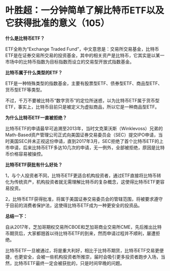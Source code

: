 
# 叶胜超：一分钟简单了解比特币ETF以及它获得批准的意义（105）

**什么是比特币ETF？**



ETF全称为“Exchange Traded Fund”，中文意思是：交易所交易基金，比特币ETF是在证券交易所交易的投资基金，其中的相关资产是比特币，它其实是以某一市场中的比特币指数为目标指数而设立的交易型开放式指数基金。





**比特币属于什么类型的ETF？**



ETF是一种特殊类型的指数基金，主要有股票型ETF、债券型ETF、商品型ETF、货币型ETF等类型。



不过，千万不要被比特币“数字货币”的定位所迷惑，以为比特币ETF属于货币型ETF，事实上，比特币目前只是被定义为虚拟商品，所以它是一种商品型ETF。





**为什么比特币ETF一直被拒绝？**



比特币ETF的申请最早可追溯至2013年，当时文克莱沃斯（Winklevoss）兄弟的Math-Based资产管理公司正式向美国证券交易委员会（SEC）提交IPO申请，当时美国SEC并未正视这份申请，直到2017年3月，SEC拒绝了首个比特币ETF的上市申请，后来比特币ETF多达10几次的申请，无一例外，全部被拒绝，原因是比特币价格容易被操控。





**比特币ETF获批有什么好处？**



1，与个人投资者不同，比特币ETF更适合机构投资者，通过ETF直接将比特币转化为传统资产，机构投资者就无需理解比特币的复杂概念，这使得比特币ETF更容易投资。





2，比特币ETF获得批准，将属于美国证券交易委员会的管辖范围，将被要求遵守于目前的消费者保护法，这使得比特币ETF成为一种更安全的投资品。





**总结一下：**



自从2017年，芝加哥期权交易所CBOE和芝加哥商业交易所CME，先后推出比特币期货后，大家都翘首以待比特币ETF的到来，然而申请过程并不顺利，屡遭拒绝。





比特币ETF一旦被通过，将是重大利好，相比于比特币期货，比特币ETF交易更便捷，也更安全，会被一些机构投资者所推崇，届时会吸引更多投资者跑步入场，当然，比特币ETF最终一定会被获批的，只是时间早晚的问题。
